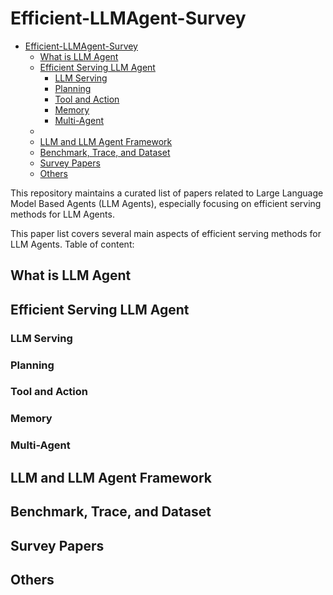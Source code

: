 # Efficient-LLMAgent-Survey
- [Efficient-LLMAgent-Survey](#efficient-llmagent-survey)
  - [What is LLM Agent](#what-is-llm-agent)
  - [Efficient Serving LLM Agent](#efficient-serving-llm-agent)
    - [LLM Serving](#llm-serving)
    - [Planning](#planning)
    - [Tool and Action](#tool-and-action)
    - [Memory](#memory)
    - [Multi-Agent](#multi-agent)
  - [](#)
  - [LLM and LLM Agent Framework](#llm-and-llm-agent-framework)
  - [Benchmark, Trace, and Dataset](#benchmark-trace-and-dataset)
  - [Survey Papers](#survey-papers)
  - [Others](#others)

This repository maintains a curated list of papers related to Large Language Model Based Agents (LLM Agents), especially focusing on efficient serving methods for LLM Agents.

This paper list covers several main aspects of efficient serving methods for LLM Agents. 
Table of content:

## What is LLM Agent


## Efficient Serving LLM Agent

### LLM Serving

### Planning

### Tool and Action

### Memory


### Multi-Agent 

## 


## LLM and LLM Agent Framework


## Benchmark, Trace, and Dataset




## Survey Papers


## Others


